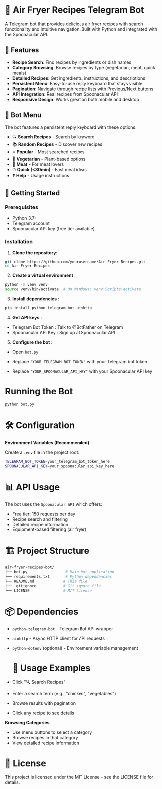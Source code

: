# 🍳 Air Fryer Recipes Telegram Bot

A Telegram bot that provides delicious air fryer recipes with search functionality and intuitive navigation. Built with Python and integrated with the Spoonacular API.

## 🌟 Features

- **Recipe Search**: Find recipes by ingredients or dish names
- **Category Browsing**: Browse recipes by type (vegetarian, meat, quick meals)
- **Detailed Recipes**: Get ingredients, instructions, and descriptions
- **Persistent Menu**: Easy-to-use reply keyboard that stays visible
- **Pagination**: Navigate through recipe lists with Previous/Next buttons
- **API Integration**: Real recipes from Spoonacular API
- **Responsive Design**: Works great on both mobile and desktop

## 📱 Bot Menu

The bot features a persistent reply keyboard with these options:

- 🔍 **Search Recipes** - Search by keyword
- 📚 **Random Recipes** - Discover new recipes
- ⭐ **Popular** - Most searched recipes
- 🥗 **Vegetarian** - Plant-based options
- 🥩 **Meat** - For meat lovers
- ⏱ **Quick (<30min)** - Fast meal ideas
- ❓ **Help** - Usage instructions

## 🚀 Getting Started

### Prerequisites

- Python 3.7+
- Telegram account
- Spoonacular API key (free tier available)

### Installation

1. **Clone the repository**:
```bash
git clone https://github.com/yourusername/Air-Fryer-Recipes.git
cd Air-Fryer-Recipes
```
2. **Create a virtual environment** :
~~~bash
python -m venv venv
source venv/bin/activate  # On Windows: venv\Scripts\activate
~~~
3. **Install dependencies** :
~~~bash
pip install python-telegram-bot aiohttp
~~~
4. **Get API keys** :
   
- Telegram Bot Token : Talk to @BotFather on Telegram
- Spoonacular API Key : Sign up at Spoonacular API
 
5. **Configure the bot** :
 
- Open `bot.py`

- Replace `"YOUR_TELEGRAM_BOT_TOKEN"` with your Telegram bot token
 
- Replace `"YOUR_SPOONACULAR_API_KEY"` with your Spoonacular API key

 # Running the Bot
~~~bash
python bot.py
~~~

# 🛠️ Configuration

**Environment Variables (Recommended)**

Create a `.env` file in the project root:
~~~bash
TELEGRAM_BOT_TOKEN=your_telegram_bot_token_here
SPOONACULAR_API_KEY=your_spoonacular_api_key_here
~~~

# 📊 API Usage

The bot uses the `Spoonacular API` which offers:

- Free tier: 150 requests per day
- Recipe search and filtering
- Detailed recipe information
- Equipment-based filtering (air fryer)

# 🏗️ Project Structure
~~~bash
air-fryer-recipes-bot/
├── bot.py                 # Main bot application
├── requirements.txt       # Python dependencies
├── README.md             # This file
├── .gitignore            # Git ignore file
└── LICENSE               # MIT License
~~~

# 📦 Dependencies

- `python-telegram-bot` - Telegram Bot API wrapper
- `aiohttp` - Async HTTP client for API requests
- `python-dotenv` (optional) - Environment variable management

  # 🎯 Usage Examples

- Click "🔍 Search Recipes"
- Enter a search term (e.g., "chicken", "vegetables")
- Browse results with pagination
- Click any recipe to see details

**Browsing Categories**

- Use menu buttons to select a category
- Browse recipes in that category
- View detailed recipe information

# 📄 License

This project is licensed under the MIT License - see the LICENSE file for details.
